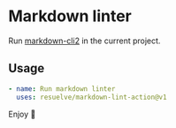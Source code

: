 # Markdown linter

Run [markdown-cli2](https://github.com/DavidAnson/markdownlint-cli2) in the current project.

## Usage

```yaml
- name: Run markdown linter
  uses: resuelve/markdown-lint-action@v1
```

Enjoy 🎉
